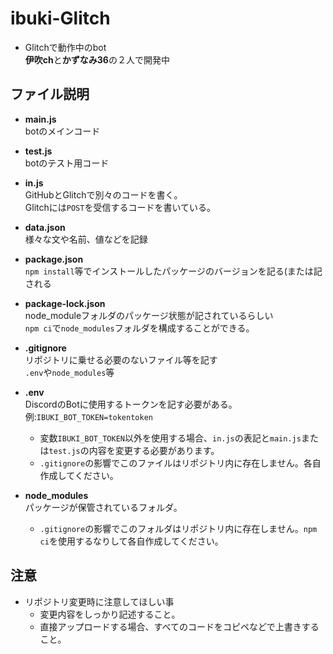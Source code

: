 # ibuki-Glitch
- Glitchで動作中のbot  
**伊吹ch**と**かずなみ36**の２人で開発中

## ファイル説明
- **main.js**  
botのメインコード

- **test.js**  
botのテスト用コード

- **in.js**  
GitHubとGlitchで別々のコードを書く。  
Glitchには`POST`を受信するコードを書いている。

- **data.json**  
様々な文や名前、値などを記録

- **package.json**  
`npm install`等でインストールしたパッケージのバージョンを記る(または記される

- **package-lock.json**  
node_moduleフォルダのパッケージ状態が記されているらしい  
`npm ci`で`node_modules`フォルダを構成することができる。

- **.gitignore**  
リポジトリに乗せる必要のないファイル等を記す  
`.env`や`node_modules`等

- **.env**  
DiscordのBotに使用するトークンを記す必要がある。  
例:`IBUKI_BOT_TOKEN=tokentoken`  
  - 変数`IBUKI_BOT_TOKEN`以外を使用する場合、`in.js`の表記と`main.js`または`test.js`の内容を変更する必要があります。  
  - `.gitignore`の影響でこのファイルはリポジトリ内に存在しません。各自作成してください。

- **node_modules**  
パッケージが保管されているフォルダ。  
  - `.gitignore`の影響でこのフォルダはリポジトリ内に存在しません。`npm ci`を使用するなりして各自作成してください。
  
## 注意
- リポジトリ変更時に注意してほしい事
  - 変更内容をしっかり記述すること。
  - 直接アップロードする場合、すべてのコードをコピペなどで上書きすること。
